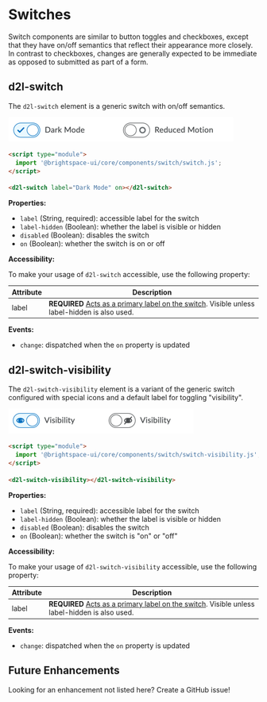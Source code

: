 # Switches

Switch components are similar to button toggles and checkboxes, except that they have on/off semantics that reflect their appearance more closely. In contrast to checkboxes, changes are generally expected to be immediate as opposed to submitted as part of a form.

## d2l-switch

The `d2l-switch` element is a generic switch with on/off semantics.

![Switch](./screenshots/switch.png?raw=true)

```html
<script type="module">
  import '@brightspace-ui/core/components/switch/switch.js';
</script>

<d2l-switch label="Dark Mode" on></d2l-switch>
```

**Properties:**

- `label` (String, required): accessible label for the switch
- `label-hidden` (Boolean): whether the label is visible or hidden
- `disabled` (Boolean): disables the switch
- `on` (Boolean): whether the switch is on or off

**Accessibility:**

To make your usage of `d2l-switch` accessible, use the following property:

| Attribute | Description |
|--|--|
| label | **REQUIRED** [Acts as a primary label on the switch](https://www.w3.org/WAI/tutorials/forms/labels/). Visible unless label-hidden is also used. |

**Events:**

- `change`: dispatched when the `on` property is updated

## d2l-switch-visibility

The `d2l-switch-visibility` element is a variant of the generic switch configured with special icons and a default label for toggling "visibility".

![Visibility Switch](./screenshots/switch-visibility.png?raw=true)

```html
<script type="module">
  import '@brightspace-ui/core/components/switch/switch-visibility.js';
</script>

<d2l-switch-visibility></d2l-switch-visibility>
```

**Properties:**

- `label` (String, required): accessible label for the switch
- `label-hidden` (Boolean): whether the label is visible or hidden
- `disabled` (Boolean): disables the switch
- `on` (Boolean): whether the switch is "on" or "off"

**Accessibility:**

To make your usage of `d2l-switch-visibility` accessible, use the following property:

| Attribute | Description |
|--|--|
| label | **REQUIRED** [Acts as a primary label on the switch](https://www.w3.org/WAI/tutorials/forms/labels/). Visible unless label-hidden is also used. |

**Events:**

- `change`: dispatched when the `on` property is updated

## Future Enhancements

Looking for an enhancement not listed here? Create a GitHub issue!
